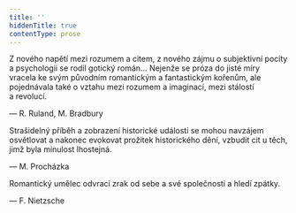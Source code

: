 ```yaml
---
title: ''
hiddenTitle: true
contentType: prose
---
```


<section>

Z nového napětí mezi rozumem a citem, z nového zájmu o subjektivní pocity a psychologii se rodil gotický román… Nejenže se próza do jisté míry vracela ke svým původním romantickým a fantastickým kořenům, ale pojednávala také o vztahu mezi rozumem a imaginací, mezi stálostí a revolucí.

— R. Ruland, M. Bradbury

Strašidelný příběh a zobrazení historické události se mohou navzájem osvětlovat a nakonec evokovat prožitek historického dění, vzbudit cit u těch, jimž byla minulost lhostejná.

— M. Procházka

Romantický umělec odvrací zrak od sebe a své společnosti a hledí zpátky.

— F. Nietzsche

</section>
